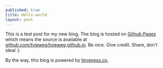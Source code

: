 ```yaml
---
published: true
title: Hello world
layout: post
---
```

This is a test post for my new blog. The blog is hosted on [Github Pages](http://pages.github.com/) which means the source is available at [github.com/tvieweg/tvieweg.github.io](http://github.com/tvieweg/tvieweg.github.io). Be nice. Give credit. Share, don't steal :)

By the way, this blog is powered by [tinypress.co](https://tinypress.co).